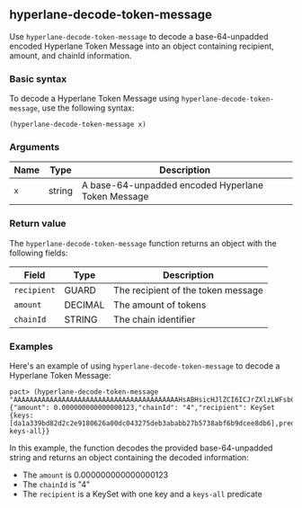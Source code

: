 ## hyperlane-decode-token-message

Use `hyperlane-decode-token-message` to decode a base-64-unpadded encoded Hyperlane Token Message into an object containing recipient, amount, and chainId information.

### Basic syntax

To decode a Hyperlane Token Message using `hyperlane-decode-token-message`, use the following syntax:

```pact
(hyperlane-decode-token-message x)
```

### Arguments

| Name | Type | Description |
|------|------|-------------|
| `x`  | string | A base-64-unpadded encoded Hyperlane Token Message |

### Return value

The `hyperlane-decode-token-message` function returns an object with the following fields:

| Field | Type | Description |
|-------|------|-------------|
| `recipient` | GUARD | The recipient of the token message |
| `amount` | DECIMAL | The amount of tokens |
| `chainId` | STRING | The chain identifier |

### Examples

Here's an example of using `hyperlane-decode-token-message` to decode a Hyperlane Token Message:

```pact
pact> (hyperlane-decode-token-message "AAAAAAAAAAAAAAAAAAAAAAAAAAAAAAAAAAAAAAAAAHsABHsicHJlZCI6ICJrZXlzLWFsbCIsICJrZXlzIjpbImRhMWEzMzliZDgyZDJjMmU5MTgwNjI2YTAwZGMwNDMyNzVkZWIzYWJhYmIyN2I1NzM4YWJmNmI5ZGNlZThkYjYiXX0")
{"amount": 0.000000000000000123,"chainId": "4","recipient": KeySet {keys: [da1a339bd82d2c2e9180626a00dc043275deb3ababb27b5738abf6b9dcee8db6],pred: keys-all}}
```

In this example, the function decodes the provided base-64-unpadded string and returns an object containing the decoded information:
- The `amount` is 0.000000000000000123
- The `chainId` is "4"
- The `recipient` is a KeySet with one key and a `keys-all` predicate
